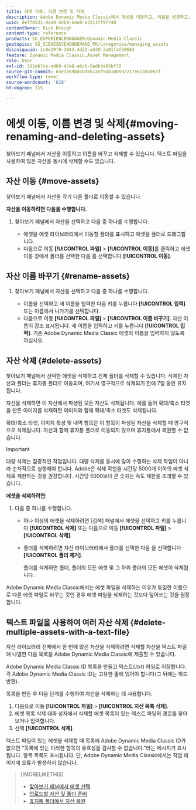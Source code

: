 ```yaml
---
title: 에셋 이동, 이름 변경 및 삭제
description: Adobe Dynamic Media Classic에서 에셋을 이동하고, 이름을 변경하고, 삭제하는 방법에 대해 알아봅니다.
uuid: deff6521-0ad0-4db9-b4e0-e3211ff97740
contentOwner: Rick Brough
content-type: reference
products: SG_EXPERIENCEMANAGER/Dynamic-Media-Classic
geptopics: SG_SCENESEVENONDEMAND_PK/categories/managing_assets
discoiquuid: 1c9e29f0-3083-4d22-a439-2a01faf59683
feature: Dynamic Media Classic,Asset Management
role: User
exl-id: 391eb7ce-ed89-47a8-a6c6-5adb3e95bf78
source-git-commit: 65e3b69bdcbd651a5f9ab100592217e61a8c05ef
workflow-type: tm+mt
source-wordcount: '618'
ht-degree: 31%

---
```


# 에셋 이동, 이름 변경 및 삭제{#moving-renaming-and-deleting-assets}

찾아보기 패널에서 자산을 이동하고 이름을 바꾸고 삭제할 수 있습니다. 텍스트 파일을 사용하여 많은 자산을 동시에 삭제할 수도 있습니다.

## 자산 이동 {#move-assets}

찾아보기 패널에서 자산을 각기 다른 폴더로 이동할 수 있습니다.

**자산을 이동하려면 다음을 수행합니다.**

1. 찾아보기 패널에서 자산을 선택하고 다음 중 하나를 수행합니다.

   * 에셋을 에셋 라이브러리에서 이동할 폴더를 표시하고 에셋을 폴더로 드래그합니다.
   * 다음으로 이동 **[!UICONTROL 파일]** > **[!UICONTROL 이동]**&#x200B;를 클릭하고 에셋 이동 창에서 폴더를 선택한 다음 를 선택합니다 **[!UICONTROL 이동]**.

## 자산 이름 바꾸기 {#rename-assets}

1. 찾아보기 패널에서 자산을 선택하고 다음 중 하나를 수행합니다.

   * 이름을 선택하고 새 이름을 입력한 다음 키를 누릅니다 **[!UICONTROL 입력]** 또는 이름에서 나가기를 선택합니다.
   * 다음으로 이동 **[!UICONTROL 파일]** > **[!UICONTROL 이름 바꾸기]**. 자산 이름이 강조 표시됩니다. 새 이름을 입력하고 키를 누릅니다 **[!UICONTROL 입력]**. 기존 Adobe Dynamic Media Classic 에셋의 이름을 입력하지 않도록 하십시오.

## 자산 삭제 {#delete-assets}

찾아보기 패널에서 선택한 에셋을 삭제하고 전체 폴더를 삭제할 수 있습니다. 삭제한 자산과 폴더는 휴지통 폴더로 이동되며, 여기서 영구적으로 삭제되기 전에 7일 동안 유지됩니다.

자산을 삭제하면 이 자산에서 파생된 모든 자산도 삭제됩니다. 예를 들어 확대/축소 타겟을 만든 이미지를 삭제하면 이미지와 함께 확대/축소 타겟도 삭제됩니다.

확대/축소 타겟, 이미지 특성 및 내역 항목은 이 항목이 파생된 자산을 삭제할 때 영구적으로 삭제됩니다. 자산과 함께 휴지통 폴더로 이동되지 않으며 휴지통에서 복원할 수 없습니다.

>[!IMPORTANT]
>
>대량 삭제는 집중적인 작업입니다. 대량 삭제를 동시에 많이 수행하는 삭제 작업이 아니라 순차적으로 실행해야 합니다. Adobe은 삭제 작업을 시간당 5000개 이하의 에셋 삭제로 제한하는 것을 권장합니다. 시간당 5000보다 큰 숫자는 속도 제한을 초래할 수 있습니다.

**에셋을 삭제하려면:**

1. 다음 중 하나를 수행합니다.

   * 하나 이상의 에셋을 삭제하려면 [검색] 패널에서 에셋을 선택하고 키를 누릅니다 **[!UICONTROL 삭제]** 또는 다음으로 이동 **[!UICONTROL 파일]** > **[!UICONTROL 삭제]**.
   * 폴더를 삭제하려면 자산 라이브러리에서 폴더를 선택한 다음 을 선택합니다 **[!UICONTROL 폴더 제거]**.

      폴더를 삭제하면 폴더, 폴더의 모든 에셋 및 그 하위 폴더의 모든 에셋이 삭제됩니다.

Adobe Dynamic Media Classic에서는 에셋 파일을 삭제하는 이유가 동일한 이름으로 다른 에셋 파일로 바꾸는 것인 경우 에셋 파일을 삭제하는 것보다 덮어쓰는 것을 권장합니다.

## 텍스트 파일을 사용하여 여러 자산 삭제 {#delete-multiple-assets-with-a-text-file}

자산 라이브러리 전체에서 한 번에 많은 자산을 삭제하려면 삭제할 자산을 텍스트 파일에 나열한 다음 목록을 Adobe Dynamic Media Classic에 제출할 수 있습니다.

Adobe Dynamic Media Classic ID 목록을 만들고 텍스트(.txt) 파일로 저장합니다. 각 Adobe Dynamic Media Classic ID는 고유한 줄에 있어야 합니다(그 뒤에는 하드 반환).

목록을 만든 후 다음 단계를 수행하여 자산을 삭제하는 데 사용합니다.

1. 다음으로 이동 **[!UICONTROL 파일]** > **[!UICONTROL 자산 목록 삭제]**.
1. 에셋 목록 삭제 대화 상자에서 삭제할 에셋 목록이 있는 텍스트 파일의 경로를 찾아보거나 입력합니다.
1. 선택 **[!UICONTROL 삭제]**.

텍스트 파일이 있는 에셋을 삭제할 때 목록에 Adobe Dynamic Media Classic ID가 없으면 &quot;목록에 있는 이러한 항목의 유효성을 검사할 수 없습니다.&quot;라는 메시지가 표시됩니다. 항목 목록도 표시됩니다. 단, Adobe Dynamic Media Classic에서는 작업 페이지에 오류가 발생하지 않습니다.

>[!MORELIKETHIS]
>
>* [찾아보기 패널에서 에셋 선택](selecting-assets-browse-panel.md#selecting_assets_in_the_browse_panel)
>* [업로드할 자산 및 폴더 준비](uploading-files.md#preparing_your_assets_and_folders_for_uploading)
>* [휴지통 폴더에서 자산 복원](trash-folder.md#restoring_assets_from_the_trash_folder)

